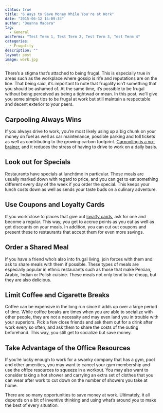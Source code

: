 ```yaml
---
status: true
title: "6 Ways to Save Money While You're at Work"
date: "2015-06-12 14:09:34"
author: "Deanna Madera"
tag:
  - General
adsTerms: "Test Term 1, Test Term 2, Test Term 3, Test Term 4"
categories:
  - Frugality
description: ""
layout: post
image: work.jpg
---
```


There’s a stigma that’s attached to being frugal. This is especially true in areas such as the workplace where gossip is rife and reputations are on the line. That being said, it’s important to note that frugality isn’t something that you should be ashamed of. At the same time, it’s possible to be frugal without being perceived as being a tightwad or mean. In this post, we’ll give you some simple tips to be frugal at work but still maintain a respectable and decent exterior to your peers.

## Carpooling Always Wins

If you always drive to work, you’re most likely using up a big chunk on your money on fuel as well as car maintenance, possible parking and toll tickets as well as contributing to the growing carbon footprint. [Carpooling is a no-brainer](https://planetsave.com/2012/11/08/five-unexpected-benefits-of-carpooling-how-to-reduce-your-carbon-footprint/), and it reduces the stress of having to drive to work on a daily basis.

## Look out for Specials

Restaurants have specials at lunchtime in particular. These meals are usually marked down with regard to price, and you can get to eat something different every day of the week if you order the special. This keeps your lunch costs down as well as sends your taste buds on a culinary adventure.

## Use Coupons and Loyalty Cards

If you work close to places that give out [loyalty cards](https://www.theguardian.com/news/datablog/2013/oct/31/are-loyalty-cards-really-worth-it), ask for one and become a regular. This way, you get to accrue points as you eat as well as get discounts on your meals. In addition, you can cut out coupons and present these to restaurants that accept them for even more savings.

## Order a Shared Meal

If you have a friend who’s also into frugal living, join forces with them and ask to share meals with them if possible. These types of meals are especially popular in ethnic restaurants such as those that make Persian, Arabic, Indian or Polish cuisine. These meals not only tend to be cheap, but they are also delicious.

## Limit Coffee and Cigarette Breaks

Coffee can be expensive in the long run since it adds up over a large period of time. While coffee breaks are times when you are able to socialize with other people, they are not a necessity and may even land you in trouble with your superiors. Pick a few close friends and ask them out for a drink after work every so often, and ask them to share the costs of the outing beforehand. This way, you still get to socialize but save money.

## Take Advantage of the Office Resources

If you’re lucky enough to work for a swanky company that has a gym, pool and other amenities, you may want to cancel your gym membership and use the office resources to squeeze in a workout. You may also want to consider taking a hot shower and carrying an extra set of clothes that you can wear after work to cut down on the number of showers you take at home.

There are so many opportunities to save money at work. Ultimately, it all depends on a bit of inventive thinking and using what’s around you to make the best of every situation.
